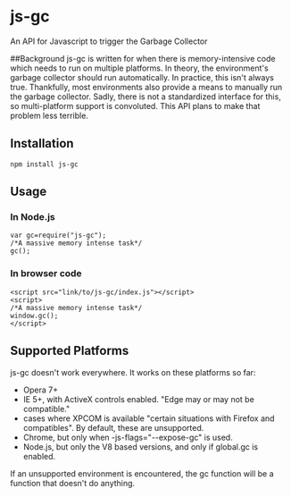 # js-gc
An API for Javascript to trigger the Garbage Collector

##Background
js-gc is written for when there is memory-intensive code which needs to run on multiple platforms. In theory, the environment's garbage collector should run automatically. In practice, this isn't always true. Thankfully, most environments also provide a means to manually run the garbage collector. Sadly, there is not a standardized interface for this, so multi-platform support is convoluted. This API plans to make that problem less terrible.

## Installation
```
npm install js-gc
```

## Usage
### In Node.js
```
var gc=require("js-gc");
/*A massive memory intense task*/
gc();
```

### In browser code
```
<script src="link/to/js-gc/index.js"></script>
<script>
/*A massive memory intense task*/
window.gc();
</script>
```

## Supported Platforms
js-gc doesn't work everywhere. It works on these platforms so far:
* Opera 7+
* IE 5+, with ActiveX controls enabled. "Edge may or may not be compatible."
* cases where XPCOM is available "certain situations with Firefox and compatibles". By default, these are unsupported.
* Chrome, but only when -js-flags="--expose-gc" is used.
* Node.js, but only the V8 based versions, and only if global.gc is enabled.

If an unsupported environment is encountered, the gc function will be a function that doesn't do anything.
